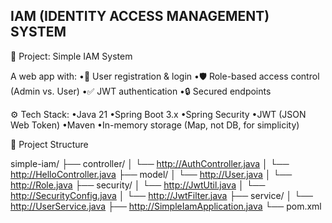 ## IAM (IDENTITY ACCESS MANAGEMENT) SYSTEM

🔧 Project: Simple IAM System

A web app with:
•👤 User registration & login
•🛡 Role-based access control (Admin vs. User)
•✅ JWT authentication
•🔒 Secured endpoints

⚙ Tech Stack:
•Java 21
•Spring Boot 3.x
•Spring Security
•JWT (JSON Web Token)
•Maven
•In-memory storage (Map, not DB, for simplicity)

📁 Project Structure

simple-iam/
├── controller/
│   └── http://AuthController.java
│   └── http://HelloController.java
├── model/
│   └── http://User.java
│   └── http://Role.java
├── security/
│   └── http://JwtUtil.java
│   └── http://SecurityConfig.java
│   └── http://JwtFilter.java
├── service/
│   └── http://UserService.java
├── http://SimpleIamApplication.java
└── pom.xml
